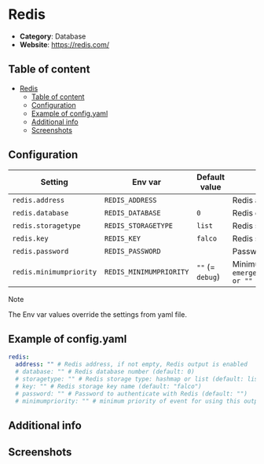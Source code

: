 # Redis

- **Category**: Database
- **Website**: https://redis.com/

## Table of content

- [Redis](#redis)
  - [Table of content](#table-of-content)
  - [Configuration](#configuration)
  - [Example of config.yaml](#example-of-configyaml)
  - [Additional info](#additional-info)
  - [Screenshots](#screenshots)

## Configuration

| Setting                 | Env var                 | Default value    | Description                                                                                                                         |
| ----------------------- | ----------------------- | ---------------- | ----------------------------------------------------------------------------------------------------------------------------------- |
| `redis.address`         | `REDIS_ADDRESS`         |                  | Redis address, if not empty, Redis output is **enabled**                                                                            |
| `redis.database`        | `REDIS_DATABASE`        | `0`              | Redis database number                                                                                                               |
| `redis.storagetype`     | `REDIS_STORAGETYPE`     | `list`           | Redis storage type: `hashmap` or `list`                                                                                             |
| `redis.key`             | `REDIS_KEY`             | `falco`          | Redis storage key name                                                                                                              |
| `redis.password`        | `REDIS_PASSWORD`        |                  | Password to authenticate with Redis                                                                                                 |
| `redis.minimumpriority` | `REDIS_MINIMUMPRIORITY` | `""` (= `debug`) | Minimum priority of event for using this output, order is `emergency,alert,critical,error,warning,notice,informational,debug or ""` |

> [!NOTE]
The Env var values override the settings from yaml file.

## Example of config.yaml

```yaml
redis:
  address: "" # Redis address, if not empty, Redis output is enabled
  # database: "" # Redis database number (default: 0)
  # storagetype: "" # Redis storage type: hashmap or list (default: list)
  # key: "" # Redis storage key name (default: "falco")
  # password: "" # Password to authenticate with Redis (default: "")
  # minimumpriority: "" # minimum priority of event for using this output, order is emergency|alert|critical|error|warning|notice|informational|debug or "" (default)
```

## Additional info

## Screenshots
